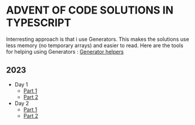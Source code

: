 # ADVENT OF CODE SOLUTIONS IN TYPESCRIPT

Interresting approach is that i use Generators. This makes the solutions use less memory (no temporary arrays) and easier to read.
Here are the tools for helping using Generators : [Generator helpers](2023/common.ts)

## 2023

- Day 1
  - [Part 1](2023/01/part1.test.ts)
  - [Part 2](2023/01/part2.test.ts)
- Day 2
  - [Part 1](2023/02/part1.test.ts)
  - [Part 2](2023/02/part2.test.ts)

